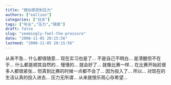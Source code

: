 ```yaml
---
title: "貌似感受到压力"
authors: ["eallion"]
categories: ["日志"]
tags: ["毕业","压力","随意"]
draft: false
slug: "seemingly-feel-the-pressure"
date: "2008-11-05 20:15:56"
lastmod: "2008-11-05 20:15:56"
---
```


从来不急...
什么都很随意...
现在实习也是了...
不是自己不明白...
是清醒但不在乎...
什么都是顺其自然的...
慢慢的...
就会好了...
就像比赛一样...
在比赛开始前很多人都很紧张...
但真到比赛的时候一点都不会了...
因为投入了...
所以...
对现在的生活认真的投入进去...
压力无所谓...
从来就很乐观心存希望...
